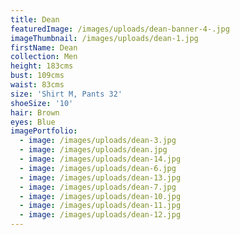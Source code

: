 ```yaml
---
title: Dean
featuredImage: /images/uploads/dean-banner-4-.jpg
imageThumbnail: /images/uploads/dean-1.jpg
firstName: Dean
collection: Men
height: 183cms
bust: 109cms
waist: 83cms
size: 'Shirt M, Pants 32'
shoeSize: '10'
hair: Brown
eyes: Blue
imagePortfolio:
  - image: /images/uploads/dean-3.jpg
  - image: /images/uploads/dean.jpg
  - image: /images/uploads/dean-14.jpg
  - image: /images/uploads/dean-6.jpg
  - image: /images/uploads/dean-13.jpg
  - image: /images/uploads/dean-7.jpg
  - image: /images/uploads/dean-10.jpg
  - image: /images/uploads/dean-11.jpg
  - image: /images/uploads/dean-12.jpg
---
```


